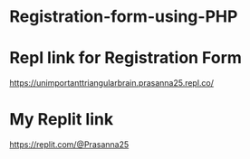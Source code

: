 # Registration-form-using-PHP
# Repl link for Registration Form
https://unimportanttriangularbrain.prasanna25.repl.co/
# My Replit link
https://replit.com/@Prasanna25
